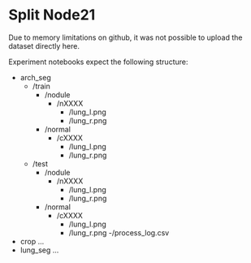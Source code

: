 # Split Node21

Due to memory limitations on github, it was not possible to upload the dataset directly here. 

Experiment notebooks expect the following structure:
- arch_seg
    - /train
        - /nodule
            - /nXXXX
                - /lung_l.png
                - /lung_r.png
        - /normal
            - /cXXXX
                - /lung_l.png
                - /lung_r.png
    - /test
        - /nodule
            - /nXXXX
                - /lung_l.png
                - /lung_r.png
        - /normal
            - /cXXXX
                - /lung_l.png
                - /lung_r.png
    -/process_log.csv
- crop ...
- lung_seg ... 
